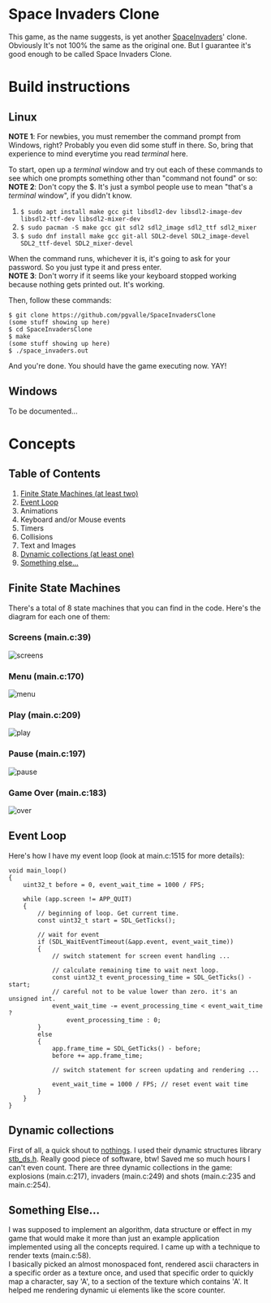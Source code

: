 # Space Invaders Clone

This game, as the name suggests, is yet another
[SpaceInvaders](https://en.wikipedia.org/wiki/Space_Invaders)' clone.
Obviously It's not 100% the same as the original one.
But I guarantee it's good enough to be called Space Invaders Clone.

# Build instructions
## Linux

**NOTE 1**: For newbies, you must remember the command prompt from Windows, right?
Probably you even did some stuff in there. So, bring that experience to mind
everytime you read *terminal* here.

To start, open up a *terminal* window and try out each of these commands to see
which one prompts something other than "command not found" or so:\
**NOTE 2**: Don't copy the $. It's just a symbol people use to mean "that's a
*terminal* window", if you didn't know.

1. `$ sudo apt install make gcc git libsdl2-dev libsdl2-image-dev libsdl2-ttf-dev libsdl2-mixer-dev`
2. `$ sudo pacman -S make gcc git sdl2 sdl2_image sdl2_ttf sdl2_mixer`
3. `$ sudo dnf install make gcc git-all SDL2-devel SDL2_image-devel SDL2_ttf-devel SDL2_mixer-devel`

When the command runs, whichever it is, it's going to ask for your password.
So you just type it and press enter.\
**NOTE 3**: Don't worry if it seems like your keyboard stopped working because
nothing gets printed out. It's working.

Then, follow these commands:
```
$ git clone https://github.com/pgvalle/SpaceInvadersClone
(some stuff showing up here)
$ cd SpaceInvadersClone
$ make
(some stuff showing up here)
$ ./space_invaders.out
```
And you're done. You should have the game executing now. YAY!

## Windows

To be documented...

# Concepts
## Table of Contents

1. [Finite State Machines (at least two)](#finite-state-machines)
2. [Event Loop](#event-loop)
3. Animations
4. Keyboard and/or Mouse events
5. Timers
6. Collisions
7. Text and Images
8. [Dynamic collections (at least one)](#dynamic-collections)
9. [Something else...](#something-else)

## Finite State Machines

There's a total of 8 state machines that you can find in the code. Here's the diagram for each one of them:

### Screens (main.c:39)
![screens](res/fsm/screens.png "screens")
### Menu (main.c:170)
![menu](res/fsm/menu.png "menu")
### Play (main.c:209)
![play](res/fsm/play.png "play")
### Pause (main.c:197)
![pause](res/fsm/pause.png "pause")
### Game Over (main.c:183)
![over](res/fsm/over.png "over")

## Event Loop

Here's how I have my event loop (look at main.c:1515 for more details):
```
void main_loop()
{
    uint32_t before = 0, event_wait_time = 1000 / FPS;

    while (app.screen != APP_QUIT)
    {
        // beginning of loop. Get current time.
        const uint32_t start = SDL_GetTicks();

        // wait for event
        if (SDL_WaitEventTimeout(&app.event, event_wait_time))
        {
            // switch statement for screen event handling ...

            // calculate remaining time to wait next loop.
            const uint32_t event_processing_time = SDL_GetTicks() - start;
            // careful not to be value lower than zero. it's an unsigned int.
            event_wait_time -= event_processing_time < event_wait_time ?
                event_processing_time : 0;
        }
        else
        {
            app.frame_time = SDL_GetTicks() - before;
            before += app.frame_time;

            // switch statement for screen updating and rendering ...

            event_wait_time = 1000 / FPS; // reset event wait time
        }
    }
}
```

## Dynamic collections

First of all, a quick shout to [nothings](https://github.com/nothings).
I used their dynamic structures library [stb_ds.h](https://github.com/nothings/stb/blob/master/stb_ds.h). Really good piece of software, btw! Saved me so much hours I can't even count.
There are three dynamic collections in the game: explosions (main.c:217), invaders (main.c:249) and shots (main.c:235 and main.c:254).

## Something Else...

I was supposed to implement an algorithm, data structure or effect in my game that would make it more than just an example application implemented using all the concepts required.
I came up with a technique to render texts (main.c:58).\
I basically picked an almost monospaced font, rendered ascii characters in a specific order as a texture once, and used that specific order to quickly map a character, say 'A', to a section of the texture which contains 'A'. It helped me rendering dynamic ui elements like the score counter.